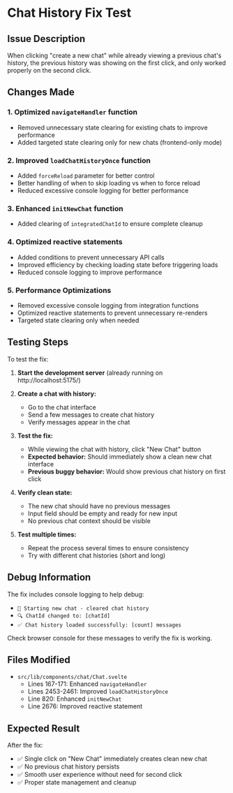 # Chat History Fix Test

## Issue Description
When clicking "create a new chat" while already viewing a previous chat's history, the previous history was showing on the first click, and only worked properly on the second click.

## Changes Made

### 1. Optimized `navigateHandler` function
- Removed unnecessary state clearing for existing chats to improve performance
- Added targeted state clearing only for new chats (frontend-only mode)

### 2. Improved `loadChatHistoryOnce` function  
- Added `forceReload` parameter for better control
- Better handling of when to skip loading vs when to force reload
- Reduced excessive console logging for better performance

### 3. Enhanced `initNewChat` function
- Added clearing of `integratedChatId` to ensure complete cleanup

### 4. Optimized reactive statements
- Added conditions to prevent unnecessary API calls
- Improved efficiency by checking loading state before triggering loads
- Reduced console logging to improve performance

### 5. Performance Optimizations
- Removed excessive console logging from integration functions
- Optimized reactive statements to prevent unnecessary re-renders
- Targeted state clearing only when needed

## Testing Steps

To test the fix:

1. **Start the development server** (already running on http://localhost:5175/)

2. **Create a chat with history:**
   - Go to the chat interface
   - Send a few messages to create chat history
   - Verify messages appear in the chat

3. **Test the fix:**
   - While viewing the chat with history, click "New Chat" button
   - **Expected behavior:** Should immediately show a clean new chat interface
   - **Previous buggy behavior:** Would show previous chat history on first click

4. **Verify clean state:**
   - The new chat should have no previous messages
   - Input field should be empty and ready for new input
   - No previous chat context should be visible

5. **Test multiple times:**
   - Repeat the process several times to ensure consistency
   - Try with different chat histories (short and long)

## Debug Information

The fix includes console logging to help debug:
- `🔄 Starting new chat - cleared chat history`
- `🔍 ChatId changed to: [chatId]`
- `✅ Chat history loaded successfully: [count] messages`

Check browser console for these messages to verify the fix is working.

## Files Modified

- `src/lib/components/chat/Chat.svelte`
  - Lines 167-171: Enhanced `navigateHandler`
  - Lines 2453-2461: Improved `loadChatHistoryOnce`
  - Line 820: Enhanced `initNewChat`
  - Line 2676: Improved reactive statement

## Expected Result

After the fix:
- ✅ Single click on "New Chat" immediately creates clean new chat
- ✅ No previous chat history persists
- ✅ Smooth user experience without need for second click
- ✅ Proper state management and cleanup
